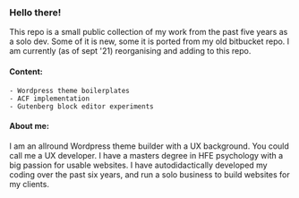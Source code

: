### Hello there!

This repo is a small public collection of my work from the past five years as a solo dev.
Some of it is new, some it is ported from my old bitbucket repo. I am currently (as of sept '21) reorganising and adding to this repo.

#### Content:
```
- Wordpress theme boilerplates
- ACF implementation
- Gutenberg block editor experiments
```
#### About me:
I am an allround Wordpress theme builder with a UX background. You could call me a UX developer.
I have a masters degree in HFE psychology with a big passion for usable websites. I have autodidactically developed my coding over the past six years, and run a solo business to build websites for my clients.

<!--
**Humanify-nl/humanify-nl** is a ✨ _special_ ✨ repository because its `README.md` (this file) appears on your GitHub profile.

Here are some ideas to get you started:

- 🔭 I’m currently working on ...
- 🌱 I’m currently learning ...
- 👯 I’m looking to collaborate on ...
- 🤔 I’m looking for help with ...
- 💬 Ask me about ...
- 📫 How to reach me: ...
- 😄 Pronouns: ...
- ⚡ Fun fact: ...
-->
